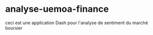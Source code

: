 # analyse-uemoa-finance
ceci est une application Dash pour l'analyse de sentiment du marché boursier
